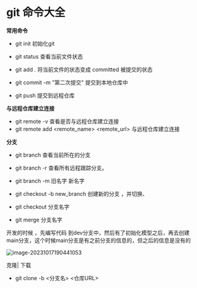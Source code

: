 # git 命令大全

**常用命令**

- git init 初始化git  
- git status 查看当前文件状态 
- git add . 将当前文件的状态变成 committed 被提交的状态

- git commit -m "第二次提交"  提交到本地仓库中
- git push 提交到远程仓库



**与远程仓库建立连接**

- git remote -v 查看是否与远程仓库建立连接
- git remote add <remote_name> <remote_url>  与远程仓库建立连接



**分支**

- git branch 查看当前所在的分支
- git branch -r 查看所有远程跟踪分支。

- git branch -m 旧名字 新名字

- git checkout -b new_branch 创建新的分支 ，并切换、

- git checkout 分支名字

- git merge 分支名字 

开发的时候 ，先编写代码 到dev分支中，然后有了初始化模型之后，再去创建main分支，这个时候main分支是有之前分支的信息的，但之后的信息是没有的

![image-20231017190441053](C:\Users\Tang\AppData\Roaming\Typora\typora-user-images\image-20231017190441053.png)





克隆| 下载

- git clone -b <分支名> <仓库URL>






